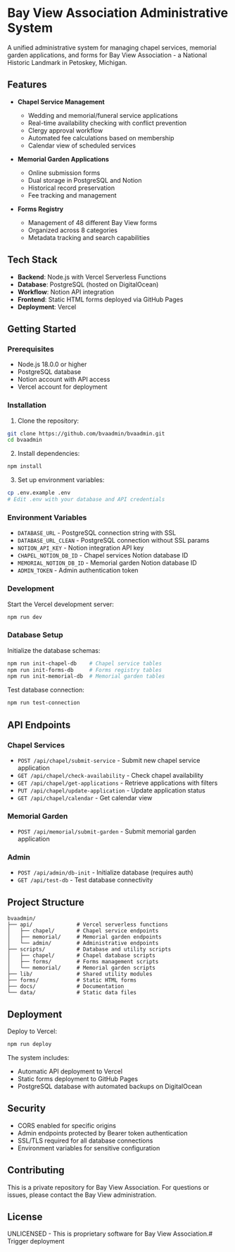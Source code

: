 # Bay View Association Administrative System

A unified administrative system for managing chapel services, memorial garden applications, and forms for Bay View Association - a National Historic Landmark in Petoskey, Michigan.

## Features

- **Chapel Service Management**
  - Wedding and memorial/funeral service applications
  - Real-time availability checking with conflict prevention
  - Clergy approval workflow
  - Automated fee calculations based on membership
  - Calendar view of scheduled services

- **Memorial Garden Applications**
  - Online submission forms
  - Dual storage in PostgreSQL and Notion
  - Historical record preservation
  - Fee tracking and management

- **Forms Registry**
  - Management of 48 different Bay View forms
  - Organized across 8 categories
  - Metadata tracking and search capabilities

## Tech Stack

- **Backend**: Node.js with Vercel Serverless Functions
- **Database**: PostgreSQL (hosted on DigitalOcean)
- **Workflow**: Notion API integration
- **Frontend**: Static HTML forms deployed via GitHub Pages
- **Deployment**: Vercel

## Getting Started

### Prerequisites

- Node.js 18.0.0 or higher
- PostgreSQL database
- Notion account with API access
- Vercel account for deployment

### Installation

1. Clone the repository:
```bash
git clone https://github.com/bvaadmin/bvaadmin.git
cd bvaadmin
```

2. Install dependencies:
```bash
npm install
```

3. Set up environment variables:
```bash
cp .env.example .env
# Edit .env with your database and API credentials
```

### Environment Variables

- `DATABASE_URL` - PostgreSQL connection string with SSL
- `DATABASE_URL_CLEAN` - PostgreSQL connection without SSL params
- `NOTION_API_KEY` - Notion integration API key
- `CHAPEL_NOTION_DB_ID` - Chapel services Notion database ID
- `MEMORIAL_NOTION_DB_ID` - Memorial garden Notion database ID
- `ADMIN_TOKEN` - Admin authentication token

### Development

Start the Vercel development server:
```bash
npm run dev
```

### Database Setup

Initialize the database schemas:
```bash
npm run init-chapel-db    # Chapel service tables
npm run init-forms-db     # Forms registry tables
npm run init-memorial-db  # Memorial garden tables
```

Test database connection:
```bash
npm run test-connection
```

## API Endpoints

### Chapel Services
- `POST /api/chapel/submit-service` - Submit new chapel service application
- `GET /api/chapel/check-availability` - Check chapel availability
- `GET /api/chapel/get-applications` - Retrieve applications with filters
- `PUT /api/chapel/update-application` - Update application status
- `GET /api/chapel/calendar` - Get calendar view

### Memorial Garden
- `POST /api/memorial/submit-garden` - Submit memorial garden application

### Admin
- `POST /api/admin/db-init` - Initialize database (requires auth)
- `GET /api/test-db` - Test database connectivity

## Project Structure

```
bvaadmin/
├── api/              # Vercel serverless functions
│   ├── chapel/       # Chapel service endpoints
│   ├── memorial/     # Memorial garden endpoints
│   └── admin/        # Administrative endpoints
├── scripts/          # Database and utility scripts
│   ├── chapel/       # Chapel database scripts
│   ├── forms/        # Forms management scripts
│   └── memorial/     # Memorial garden scripts
├── lib/              # Shared utility modules
├── forms/            # Static HTML forms
├── docs/             # Documentation
└── data/             # Static data files
```

## Deployment

Deploy to Vercel:
```bash
npm run deploy
```

The system includes:
- Automatic API deployment to Vercel
- Static forms deployment to GitHub Pages
- PostgreSQL database with automated backups on DigitalOcean

## Security

- CORS enabled for specific origins
- Admin endpoints protected by Bearer token authentication
- SSL/TLS required for all database connections
- Environment variables for sensitive configuration

## Contributing

This is a private repository for Bay View Association. For questions or issues, please contact the Bay View administration.

## License

UNLICENSED - This is proprietary software for Bay View Association.# Trigger deployment
